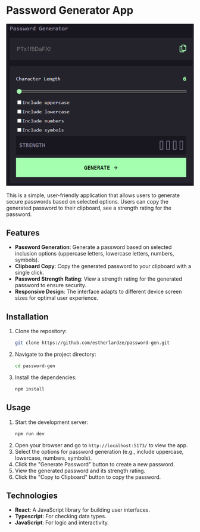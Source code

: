 # Password Generator App

![Page](./page.png)

This is a simple, user-friendly application that allows users to generate secure passwords based on selected options. Users can copy the generated password to their clipboard, see a strength rating for the password.

## Features

- **Password Generation**: Generate a password based on selected inclusion options (uppercase letters, lowercase letters, numbers, symbols).
- **Clipboard Copy**: Copy the generated password to your clipboard with a single click.
- **Password Strength Rating**: View a strength rating for the generated password to ensure security.
- **Responsive Design**: The interface adapts to different device screen sizes for optimal user experience.


## Installation

1. Clone the repository:
   ```bash
   git clone https://github.com/estherlardze/password-gen.git
   ```
2. Navigate to the project directory:
   ```bash
   cd password-gen
   ```
3. Install the dependencies:
   ```bash
   npm install
   ```

## Usage

1. Start the development server:
   ```bash
   npm run dev
   ```
2. Open your browser and go to `http://localhost:5173/` to view the app.
3. Select the options for password generation (e.g., include uppercase, lowercase, numbers, symbols).
4. Click the "Generate Password" button to create a new password.
5. View the generated password and its strength rating.
6. Click the "Copy to Clipboard" button to copy the password.

## Technologies

- **React**: A JavaScript library for building user interfaces.
- **Typescript**: For checking data types.
- **JavaScript**: For logic and interactivity.


